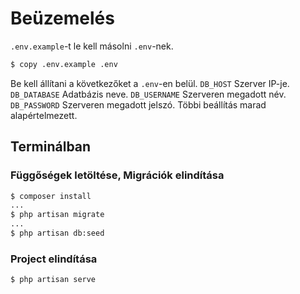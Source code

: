 # Beüzemelés

```.env.example```-t le kell másolni ```.env```-nek. 
```bash
$ copy .env.example .env
```
Be kell állítani a következőket a ```.env```-en belül. 
```DB_HOST``` Szerver IP-je. 
```DB_DATABASE``` Adatbázis neve. 
```DB_USERNAME``` Szerveren megadott név. 
```DB_PASSWORD``` Szerveren megadott jelszó. 
Többi beállítás marad alapértelmezett.

## Terminálban
### Függőségek letöltése, Migrációk elindítása
```bash
$ composer install
...
$ php artisan migrate
...
$ php artisan db:seed
```
### Project elindítása
```bash
$ php artisan serve
```